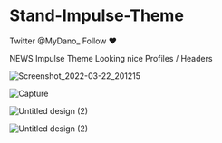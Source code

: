 # Stand-Impulse-Theme

Twitter @MyDano_ Follow ❤

NEWS Impulse Theme Looking nice Profiles / Headers 

![Screenshot_2022-03-22_201215](https://user-images.githubusercontent.com/119082780/218312308-06428cb7-d95d-4230-b087-b30b4843bf6d.png)

![Capture](https://user-images.githubusercontent.com/119082780/218312311-8adc0ddc-eb40-47c3-b9e8-46d25a28bf7b.PNG)


![Untitled design (2)](https://user-images.githubusercontent.com/119082780/218312319-d2b8bf9b-41a2-4164-9faa-e07213cfd779.gif)


![Untitled design (2)](https://user-images.githubusercontent.com/119082780/218312333-0c7f1b25-258a-44a3-a04b-2b1b4765fdcb.gif)
